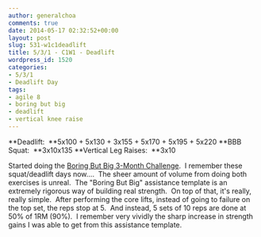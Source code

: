 ```yaml
---
author: generalchoa
comments: true
date: 2014-05-17 02:32:52+00:00
layout: post
slug: 531-w1c1deadlift
title: 5/3/1 - C1W1 - Deadlift
wordpress_id: 1520
categories:
- 5/3/1
- Deadlift Day
tags:
- agile 8
- boring but big
- deadlift
- vertical knee raise
---
```


**Deadlift:  **5x100 + 5x130 + 3x155 + 5x170 + 5x195 + 5x220
**BBB Squat:  **3x10x135
**Vertical Leg Raises:  **3x10

Started doing the [Boring But Big 3-Month Challenge](http://www.t-nation.com/free_online_article/most_recent/the_boring_but_big_3month_challenge).  I remember these squat/deadlift days now....  The sheer amount of volume from doing both exercises is unreal.  The "Boring But Big" assistance template is an extremely rigorous way of building real strength.  On top of that, it's really, really simple.  After performing the core lifts, instead of going to failure on the top set, the reps stop at 5.  And instead, 5 sets of 10 reps are done at 50% of 1RM (90%).  I remember very vividly the sharp increase in strength gains I was able to get from this assistance template.
